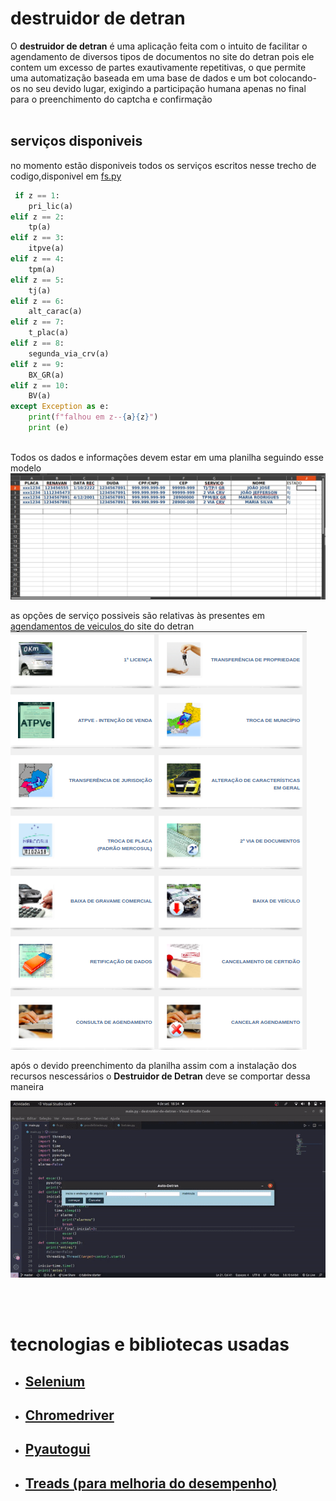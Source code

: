 <h1>destruidor de detran</h1>
 O <strong>destruidor de detran</strong> é uma aplicação feita com o intuito de facilitar o agendamento de diversos tipos de documentos no site do detran pois ele contem um excesso de partes exautivamente repetitivas, o que permite uma automatização baseada em uma base de dados e um bot colocando-os no seu devido lugar, exigindo a participação humana apenas no final para o preenchimento do captcha e confirmação
<br></br>

<h2>serviços disponiveis</h2>
no momento estão disponiveis todos os serviços escritos nesse trecho de codigo,disponivel em <a href="https://github.com/luisArthurRodriguesDaSilva/destruidor-de-detran/blob/master/fs.py">fs.py</a>

```python
 if z == 1:
    pri_lic(a)
elif z == 2:
    tp(a)
elif z == 3:
    itpve(a)
elif z == 4:
    tpm(a)
elif z == 5:
    tj(a)
elif z == 6:
    alt_carac(a)
elif z == 7:
    t_plac(a)
elif z == 8:
    segunda_via_crv(a)
elif z == 9:
    BX_GR(a)
elif z == 10:
    BV(a)
except Exception as e:
    print(f"falhou em z--{a}{z}")
    print (e)
        
```

Todos os dados e informações devem estar em uma planilha seguindo esse modelo
<img src="imgs/WhatsApp Image 2022-09-04 at 19.18.41.jpeg">

as opções de serviço possiveis são relativas às presentes em <a href="https://www.detran.rj.gov.br/_documento.asp?cod=7620">agendamentos de veiculos </a> do site do detran
<img src="imgs/Captura de tela de 2022-04-21 22-42-38.png">

após o devido preenchimento da planilha assim com a instalação dos recursos nescessários o <strong>Destruidor de Detran</strong> deve se comportar dessa maneira

<img src="imgs/ezgif.com-gif-maker (2).gif">

<br></br>
# tecnologias e bibliotecas usadas
<ul>
<li><h2><a href="https://selenium-python.readthedocs.io/">Selenium</a></h2></li>
<li><a href="https://chromedriver.chromium.org/downloads" ><h2>Chromedriver</h2></a></li>
<li><a href="https://pyautogui.readthedocs.io/en/latest/" ><h2>Pyautogui</h2></a></li>
<li><a href="https://docs.python.org/3/library/threading.html" ><h2>Treads (para melhoria do desempenho)</h2></a></li>
</ul>
